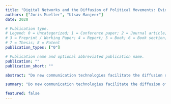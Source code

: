 ```yaml
---
title: "Digital Networks and the Diffusion of Political Movements: Evidence from Mobile Internet in Africa"
authors: ["Joris Mueller", "Utsav Manjeer"] 
date: 2020

# Publication type.
# Legend: 0 = Uncategorized; 1 = Conference paper; 2 = Journal article;
# 3 = Preprint / Working Paper; 4 = Report; 5 = Book; 6 = Book section;
# 7 = Thesis; 8 = Patent
publication_types: ["0"]

# Publication name and optional abbreviated publication name.
publication: ""
publication_short: ""

abstract: "Do new communication technologies facilitate the diffusion of political movements? We study 3G mobile internet in Africa to find out how."

summary: "Do new communication technologies facilitate the diffusion of political movements? We study 3G mobile internet in Africa to find out how."

featured: false
---
```

